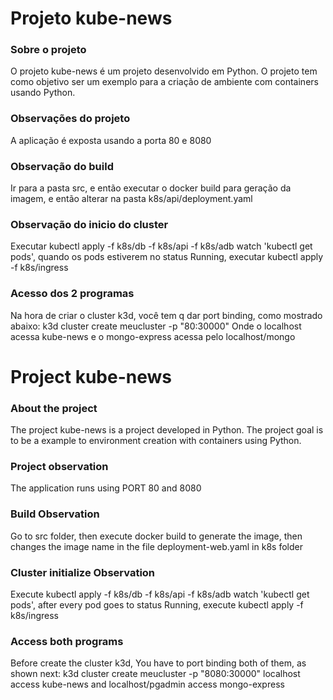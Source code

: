 # Projeto kube-news

### Sobre o projeto
O projeto kube-news é um projeto desenvolvido em Python. O projeto tem como objetivo ser um exemplo para a criação de ambiente com containers usando Python.

### Observações do projeto
A aplicação é exposta usando a porta 80 e 8080

### Observação do build
Ir para a pasta src, e então executar o docker build para geração da imagem, e então alterar na pasta k8s/api/deployment.yaml

### Observação do inicio do cluster
Executar kubectl apply -f k8s/db -f k8s/api -f k8s/adb
watch 'kubectl get pods', quando os pods estiverem no status Running, executar kubectl apply -f k8s/ingress

### Acesso dos 2 programas
Na hora de criar o cluster k3d, você tem q dar port binding, como mostrado abaixo:
k3d cluster create meucluster -p "80:30000"
Onde o localhost acessa kube-news e o mongo-express acessa pelo localhost/mongo

# Project kube-news

### About the project
The project kube-news is a project developed in Python. The project goal is to be a example to environment creation with containers using Python.

### Project observation
The application runs using PORT 80 and 8080

### Build Observation
Go to src folder, then execute docker build to generate the image, then changes the image name in the file deployment-web.yaml in k8s folder

### Cluster initialize Observation
Execute kubectl apply -f k8s/db -f k8s/api -f k8s/adb
watch 'kubectl get pods', after every pod goes to status Running, execute kubectl apply -f k8s/ingress

### Access both programs
Before create the cluster k3d, You have to port binding both of them, as shown next:
k3d cluster create meucluster -p "8080:30000"
localhost access kube-news and localhost/pgadmin access mongo-express 